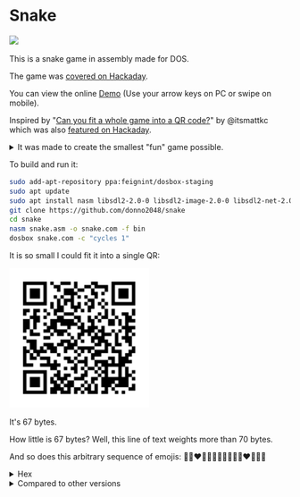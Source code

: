 # Snake

<img src="https://github.com/donno2048/snake/actions/workflows/update.yml/badge.svg"/>

This is a snake game in assembly made for DOS.

The game was [covered on Hackaday](https://hackaday.com/2023/08/03/its-snake-in-a-qr-code-but-smaller/).

You can view the online [Demo](https://donno2048.github.io/snake/) (Use your arrow keys on PC or swipe on mobile).

Inspired by "[Can you fit a whole game into a QR code?](https://youtu.be/ExwqNreocpg)" by @itsmattkc which was also [featured on Hackaday](https://hackaday.com/2020/08/17/fitting-snake-into-a-qr-code/).

<details>
  <summary>It was made to create the smallest "fun" game possible.</summary>
  <br/>

For the countless people saying I'm intentionally not mentioning the _Hugi Size Coding Competition_ (a competition in which the competitors had to make the smallest nibbles game to win) here is my reply to one such comment (from when the game was still 133 bytes):

> Firstly, it seems that you didn't even read the rules of the "Nibbles" game:
>
> > in the inside of this border  a  "snake"  is  supposed  to grow,  whose size  is  one  pixel at the beginning. after starting the program, the snake's size shall grow one pixel more in each repetition  of the program's main-loop.
>
> Which is simply not the same as snake and a **lot** less difficult to implement.
>
> Secondly, the implementations from this competition have flaws (not that they're not good but I'm saying it doesn't make my version bad) like, for example from the comments in the winning entry:
>
> > game can't handle any other keys but keypad arrow keys, you need to start it by typing pause|nibbles in DOS prompt and then hitting an arrow key
>
> and
>
> > Because top memory segment in PSP is environment dependant\[sic\] you need version suitable for your environment
>
> and it doesn't even work on DOSBox because of some special configurations needed.
>
> From the second place entry:
>
> > When starting this program, press the 2 (DOWN) key \_\_IMMEDIATELY\_\_
>
> And it too won't work without setting the cycle count and changing it sometimes breaks the game
>
> As for the third place
>
> > press  '8','4','6' but not '2' once game begins immediately
>
> and the game breaks in the same way the second place does (and needs the same cycle adjusting) but the walls are also broken.
>
> I'll look at the fourth place entry and stop wasting my time doing this,
>
> Well, just looked at it and couldn't make it to boot
>
> And lastly, what place is your entry to the competition? Before you criticize other people first check your criticism is correct and try doing it yourself before you judge.
>
> Thanks for the feedback anyways :)
>
> P.S. I didn't even claim my version was ideal, the main point of the post was asking for help, and this comment actually made me feel better about my implementation in a way, as in an actual size optimization competition someone had a submission of 121 bytes for just a line extending over the screen and my entire snake game (which obviously contains this functionality just as a small part of the entire program) takes only 12 bytes more now, and if I can fix the PR only 7 bytes more.

AFAIK This is the smallest snake game ever made.
</details>

To build and run it:

```sh
sudo add-apt-repository ppa:feignint/dosbox-staging
sudo apt update
sudo apt install nasm libsdl2-2.0-0 libsdl2-image-2.0-0 libsdl2-net-2.0-0 libopusfile0 dosbox-staging -y
git clone https://github.com/donno2048/snake
cd snake
nasm snake.asm -o snake.com -f bin
dosbox snake.com -c "cycles 1"
```

It is so small I could fit it into a single QR:

<img src="/docs/snake.png" width="250"/>

It's 67 bytes.

How little is 67 bytes? Well, this line of text weights more than 70 bytes.

And so does this arbitrary sequence of emojis: 👩🏼‍❤️‍💋‍👨🏼🧔🏽‍♀️👩🏼‍❤️‍💋‍👨🏼

<details>
  <summary>Hex</summary>
  <br/>
    
```
fdb99c0fc55407a02000b80300cd108b3f89e6e54021c893fe0778f7e4606bc00ad
414d5449801c70fc1c739cf77dbf6f238cc77d5301579d1577ad726ad938837ebd9
```
</details>

<details>
  <summary>Compared to other versions</summary>
  <br/>
    
||My version|MattKC's version|ibara's version|
|-|-|-|-|
|Bytes|67|~1400|2024|
|QR|<img src="/docs/snake.png" width="250"/>|<img src="https://mattkc.com/etc/snakeqr/code.png" width="250"/>|<img src="https://raw.githubusercontent.com/ibara/snakeqr/master/snakeqr.png" width="250"/>|
|Link|https://github.com/donno2048/snake|https://mattkc.com/etc/snakeqr/|https://github.com/ibara/snakeqr|
</details>
